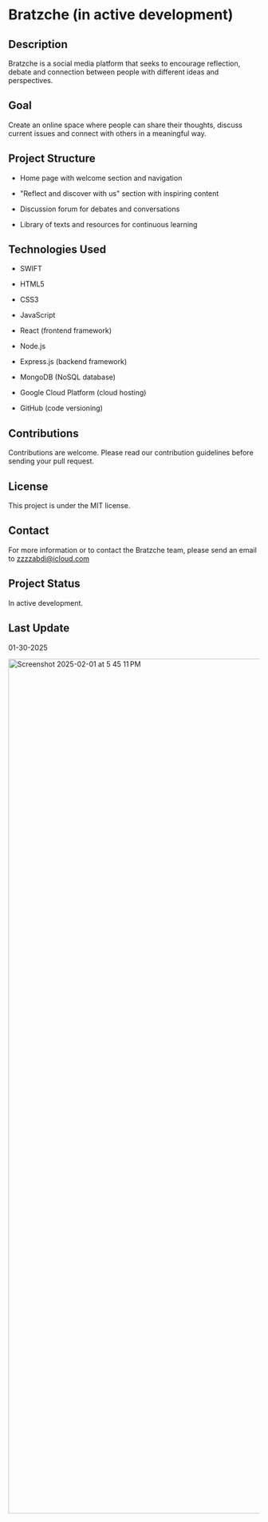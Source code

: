 # Bratzche (**in active development**)

## Description

Bratzche is a social media platform that seeks to encourage reflection, debate and connection between people with different ideas and perspectives.

## Goal

Create an online space where people can share their thoughts, discuss current issues and connect with others in a meaningful way.

## Project Structure

* Home page with welcome section and navigation

* "Reflect and discover with us" section with inspiring content

* Discussion forum for debates and conversations

* Library of texts and resources for continuous learning

## Technologies Used
* SWIFT

* HTML5

* CSS3

* JavaScript

* React (frontend framework)

* Node.js

* Express.js (backend framework)

* MongoDB (NoSQL database)

* Google Cloud Platform (cloud hosting)

* GitHub (code versioning)

## Contributions

Contributions are welcome. Please read our contribution guidelines before sending your pull request.

## License

This project is under the MIT license.

## Contact

For more information or to contact the Bratzche team, please send an email to zzzzabdi@icloud.com


## Project Status

In active development.

## Last Update

01-30-2025


<img width="1709" alt="Screenshot 2025-02-01 at 5 45 11 PM" src="https://github.com/user-attachments/assets/417a7f2f-ffb5-498f-8aef-a9e3d01b1ad0" />
